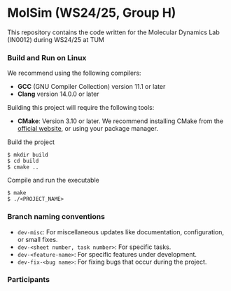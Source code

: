 MolSim (WS24/25, Group H)
===

This repository contains the code written for the Molecular Dynamics Lab (IN0012) during WS24/25 at TUM


### Build and Run on Linux 

We recommend using the following compilers:

- **GCC** (GNU Compiler Collection) version 11.1 or later
- **Clang** version 14.0.0 or later

Building this project will require the following tools:

- **CMake**: Version 3.10 or later.
 We recommend installing CMake from the [official website](https://cmake.org/download/), or using your package manager.

Build the project

```
$ mkdir build
$ cd build
$ cmake ..
``` 

Compile and run the executable

```
$ make
$ ./<PROJECT_NAME>
``` 

### Branch naming conventions

- `dev-misc`: For miscellaneous updates like documentation, configuration, or small fixes.
- `dev-<sheet number, task number>`: For specific tasks.
- `dev-<feature-name>`: For specific features under development.
- `dev-fix-<bug name>`: For fixing bugs that occur during the project.

### Participants